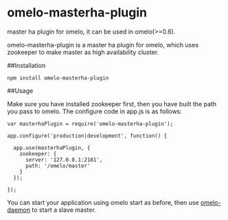 omelo-masterha-plugin
======================

master ha plugin for omelo, it can be used in omelo(>=0.6).

omelo-masterha-plugin is a master ha plugin for omelo, which uses zookeeper to make master as high availability cluster.

##Installation

```
npm install omelo-masterha-plugin
```

##Usage

Make sure you have installed zookeeper first, then you have built the path you pass to omelo. The configure code in app.js is as follows:

```
var masterhaPlugin = require('omelo-masterha-plugin');

app.configure('production|development', function() {
  
  app.use(masterhaPlugin, {
    zookeeper: {
      server: '127.0.0.1:2181',
      path: '/omelo/master'
    }
  });

});

```

You can start your application using omelo start as before, then use [omelo-daemon](https://github.com/fantasyni/omelo-daemon) to start a slave master.
